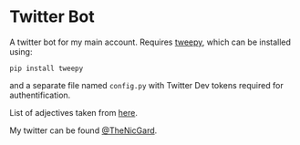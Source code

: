 # Twitter Bot
A twitter bot for my main account. Requires [tweepy](https://github.com/tweepy/tweepy), which can be installed using:
```
pip install tweepy
```
and a separate file named `config.py` with Twitter Dev tokens required for authentification.

List of adjectives taken from [here](https://www.d.umn.edu/~rave0029/research/adjectives1.txt).

My twitter can be found [@TheNicGard](https://twitter.com/TheNicGard).
